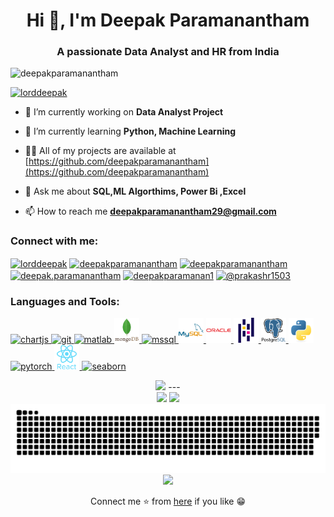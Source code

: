 <h1 align="center">Hi 👋, I'm Deepak Paramanantham</h1>
<h3 align="center">A passionate Data Analyst and HR from India</h3>

<p align="left"> <img src="https://komarev.com/ghpvc/?username=deepakparamanantham&label=Profile%20views&color=0e75b6&style=flat" alt="deepakparamanantham" /> </p>

<p align="left"> <a href="https://twitter.com/lorddeepak" target="blank"><img src="https://img.shields.io/twitter/follow/lorddeepak?logo=twitter&style=for-the-badge" alt="lorddeepak" /></a> </p>

- 🔭 I’m currently working on **Data Analyst Project**

- 🌱 I’m currently learning **Python, Machine Learning**

- 👨‍💻 All of my projects are available at [https://github.com/deepakparamanantham](https://github.com/deepakparamanantham)

- 💬 Ask me about **SQL,ML Algorthims, Power Bi ,Excel**

- 📫 How to reach me **deepakparamanantham29@gmail.com**

<h3 align="left">Connect with me:</h3>
<p align="left">
<a href="https://twitter.com/lorddeepak" target="blank"><img align="center" src="https://raw.githubusercontent.com/rahuldkjain/github-profile-readme-generator/master/src/images/icons/Social/twitter.svg" alt="lorddeepak" height="30" width="40" /></a>
<a href="https://linkedin.com/in/deepakparamanantham" target="blank"><img align="center" src="https://raw.githubusercontent.com/rahuldkjain/github-profile-readme-generator/master/src/images/icons/Social/linked-in-alt.svg" alt="deepakparamanantham" height="30" width="40" /></a>
<a href="https://kaggle.com/deepakparamanantham" target="blank"><img align="center" src="https://raw.githubusercontent.com/rahuldkjain/github-profile-readme-generator/master/src/images/icons/Social/kaggle.svg" alt="deepakparamanantham" height="30" width="40" /></a>
<a href="https://instagram.com/deepak.paramanantham" target="blank"><img align="center" src="https://raw.githubusercontent.com/rahuldkjain/github-profile-readme-generator/master/src/images/icons/Social/instagram.svg" alt="deepak.paramanantham" height="30" width="40" /></a>
<a href="https://www.hackerrank.com/deepakparamanan1" target="blank"><img align="center" src="https://raw.githubusercontent.com/rahuldkjain/github-profile-readme-generator/master/src/images/icons/Social/hackerrank.svg" alt="deepakparamanan1" height="30" width="40" /></a>
<a href="https://www.hackerearth.com/@prakashr1503" target="blank"><img align="center" src="https://raw.githubusercontent.com/rahuldkjain/github-profile-readme-generator/master/src/images/icons/Social/hackerearth.svg" alt="@prakashr1503" height="30" width="40" /></a>
</p>

<h3 align="left">Languages and Tools:</h3>
<p align="left"> <a href="https://www.chartjs.org" target="_blank" rel="noreferrer"> <img src="https://www.chartjs.org/media/logo-title.svg" alt="chartjs" width="40" height="40"/> </a> <a href="https://git-scm.com/" target="_blank" rel="noreferrer"> <img src="https://www.vectorlogo.zone/logos/git-scm/git-scm-icon.svg" alt="git" width="40" height="40"/> </a> <a href="https://www.mathworks.com/" target="_blank" rel="noreferrer"> <img src="https://upload.wikimedia.org/wikipedia/commons/2/21/Matlab_Logo.png" alt="matlab" width="40" height="40"/> </a> <a href="https://www.mongodb.com/" target="_blank" rel="noreferrer"> <img src="https://raw.githubusercontent.com/devicons/devicon/master/icons/mongodb/mongodb-original-wordmark.svg" alt="mongodb" width="40" height="40"/> </a> <a href="https://www.microsoft.com/en-us/sql-server" target="_blank" rel="noreferrer"> <img src="https://www.svgrepo.com/show/303229/microsoft-sql-server-logo.svg" alt="mssql" width="40" height="40"/> </a> <a href="https://www.mysql.com/" target="_blank" rel="noreferrer"> <img src="https://raw.githubusercontent.com/devicons/devicon/master/icons/mysql/mysql-original-wordmark.svg" alt="mysql" width="40" height="40"/> </a> <a href="https://www.oracle.com/" target="_blank" rel="noreferrer"> <img src="https://raw.githubusercontent.com/devicons/devicon/master/icons/oracle/oracle-original.svg" alt="oracle" width="40" height="40"/> </a> <a href="https://pandas.pydata.org/" target="_blank" rel="noreferrer"> <img src="https://raw.githubusercontent.com/devicons/devicon/2ae2a900d2f041da66e950e4d48052658d850630/icons/pandas/pandas-original.svg" alt="pandas" width="40" height="40"/> </a> <a href="https://www.postgresql.org" target="_blank" rel="noreferrer"> <img src="https://raw.githubusercontent.com/devicons/devicon/master/icons/postgresql/postgresql-original-wordmark.svg" alt="postgresql" width="40" height="40"/> </a> <a href="https://www.python.org" target="_blank" rel="noreferrer"> <img src="https://raw.githubusercontent.com/devicons/devicon/master/icons/python/python-original.svg" alt="python" width="40" height="40"/> </a> <a href="https://pytorch.org/" target="_blank" rel="noreferrer"> <img src="https://www.vectorlogo.zone/logos/pytorch/pytorch-icon.svg" alt="pytorch" width="40" height="40"/> </a> <a href="https://reactjs.org/" target="_blank" rel="noreferrer"> <img src="https://raw.githubusercontent.com/devicons/devicon/master/icons/react/react-original-wordmark.svg" alt="react" width="40" height="40"/> </a> <a href="https://seaborn.pydata.org/" target="_blank" rel="noreferrer"> <img src="https://seaborn.pydata.org/_images/logo-mark-lightbg.svg" alt="seaborn" width="40" height="40"/> </a> </p>


<div align="center">
<img src="https://github-readme-streak-stats.herokuapp.com/?&user=prakashr2000"/>
 --- 
 
 <div align="center">
<img src="https://github-readme-stats.vercel.app/api/top-langs/?username=prakashr2000&layout=compact&theme=midnight-purple"></img>
<img src="https://github-readme-stats.vercel.app/api?username=prakashr2000&show_icons=true&theme=cobalt"></img>
</div>  

  
  <div align="center">
<img src="https://github.com/kothariji/kothariji/blob/master/github-user-contribution.svg"></img>
</div>

<div align="center">
<img src="https://img.shields.io/github/followers/prakashr2000.svg?style=social&label=Follow"></img>






Connect me ⭐ from [here](https://www.linkedin.com/in/deepakparamanantham/) if you like 😁

